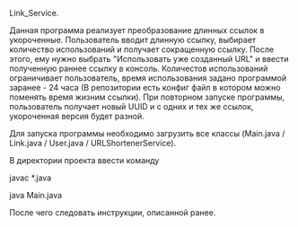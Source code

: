 Link_Service.

Данная программа реализует преобразование длинных ссылок в укороченные. Пользователь вводит длинную ссылку, выбирает количество использований и получает сокращенную ссылку. После этого, ему нужно выбрать "Использовать уже созданный URL" и ввести полученную раннее ссылку в консоль. Количестов использований ограничивает пользователь, время использования задано программой заранее - 24 часа (В репозитории есть конфиг файл в котором можно поменять время жизним ссылки). При повторном запуске программы, пользователь получает новый UUID и с одних и тех же ссылок, укороченная версия будет разной.

Для запуска программы необходимо загрузить все классы (Main.java / Link.java / User.java / URLShortenerService).

В директории проекта ввести команду

javac *.java

java Main.java

После чего следовать инструкции, описанной ранее.
